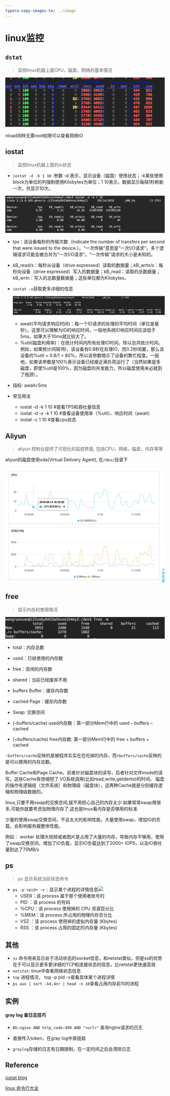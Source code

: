 ```yaml
---
typora-copy-images-to: ../image
---
```


# linux监控

## `dstat`

>  监控linux机器上面CPU，磁盘，网络的基本情况

![](../image/dstat.png)

nload同样无需root权限可以查看网络IO

## iostat 

> 监控linux机器上面的io状态

+ `iostat -d -k 1 10` :参数 -d 表示，显示设备（磁盘）使用状态；-k某些使用block为单位的列强制使用Kilobytes为单位；1 10表示，数据显示每隔1秒刷新一次，共显示10次。

![](../image/iostat-d.png)

- tps：该设备每秒的传输次数（Indicate the number of transfers per second that were issued to the device.）。“一次传输”意思是“一次I/O请求”。多个逻辑请求可能会被合并为“一次I/O请求”。“一次传输”请求的大小是未知的。

- kB_read/s：每秒从设备（drive expressed）读取的数据量；kB_wrtn/s：每秒向设备（drive expressed）写入的数据量；kB_read：读取的总数据量；kB_wrtn：写入的总数量数据量；这些单位都为Kilobytes。

- `iostat -x`获取更多详细的信息

  ![](../image/iostat-x.png)

  - await(平均请求响应时间)：每一个IO请求的处理的平均时间（单位是毫秒）。这里可以理解为IO的响应时间，一般地系统IO响应时间应该低于5ms，如果大于10ms就比较大了。
  - %util(磁盘利用率)：在统计时间内所有处理IO时间，除以总共统计时间。例如，如果统计间隔1秒，该设备有0.8秒在处理IO，而0.2秒闲置，那么该设备的%util = 0.8/1 = 80%，所以该参数暗示了设备的繁忙程度。一般地，如果该参数是100%表示设备已经接近满负荷运行了（当然如果是多磁盘，即使%util是100%，因为磁盘的并发能力，所以磁盘使用未必就到了瓶颈）。

- 指标: await<5ms

- 常见用法

  + iostat -d -k 1 10 #查看TPS和吞吐量信息

  - iostat -d -x -k 1 10 #查看设备使用率（%util）、响应时间（await）
  - iostat -c 1 10 #查看cpu状态

## Aliyun

> aliyun 控制台提供了可视化的监控界面, 包括CPU，网络，磁盘，内存等等



aliyun的磁盘使用vda(Virtual Delivery Agent), 在`/dev/`目录下



![](../image/aliyun监控.png)

## free

> 显示内存的使用情况

![](../image/free-m.png)

+ total：内存总数

+ used：已经使用的内存数

+ free：空闲的内存数

+ shared：当前已经废弃不用

+ buffers Buffer：缓存内存数

+ cached Page：缓存内存数

+ Swap: 交换空间

+ (-buffers/cache) used内存数：第一部分Mem行中的 used – buffers – cached

+ (+buffers/cache) free内存数: 第一部分Mem行中的 free + buffers + cached

`-buffers/cache`反映的是被程序实实在在吃掉的内存，而`+buffers/cache`反映的是可以挪用的内存总数。

Buffer Cache和Page Cache。前者针对磁盘块的读写，后者针对文件inode的读写。这些Cache有效缩短了 I/O系统调用(比如read,write,getdents)的时间。 磁盘的操作有逻辑级（文件系统）和物理级（磁盘块），这两种Cache就是分别缓存逻辑和物理级数据的。

linux,只要不用swap的交换空间,就不用担心自己的内存太少.如果常常swap用很多,可能你就要考虑加物理内存了.这也是linux看内存是否够用的标准. 

少量的使用swap交换空间，不会太大的影响性能，大量使用swap，增加IO的负载，会影响服务器整体性能。



例如： worker 处理大视频或者图片是占用了大量的内存，导致内存不够用，使用了swap交换空间，增加了IO负载，显示IO负载达到了2000+ IOPS，以及IO吞吐量到达了70MB/s



## ps



> ps 显示系统当前状态命令



+ `ps -p <pid> -v `: 显示某个进程的详情信息![](./ps-v.png)
  - USER：该 process 属于那个使用者账号的
  - PID ：该 process 的号码
  - %CPU：该 process 使用掉的 CPU 资源百分比
  - %MEM：该 process 所占用的物理内存百分比
  - VSZ ：该 process 使用掉的虚拟内存量 (Kbytes)
  - RSS ：该 process 占用的固定的内存量 (Kbytes)

## 其他

+ `ss` 命令用来显示处于活动状态的socket信息，和netstat类似，但是ss的优势在于可以显示更多更详细的TCP和连接状态的信息，比netstat更快速高效
+ `netstat`: linux中查看网络状态信息
+ `top` 进程情况， top -p pid -v查看具体某个进程详情
+ `ps aux | sort -k4,4nr | head -n 10`查看占用内存前10的进程



## 实例



#### gray log 查日志技巧



+ `BU:nginx AND http_code:499 AND "<url>"` 查询nginx请求的日志

+ 直接传入token，在gray log中查链路
+ `graylog`存储的日志有日期限制，在一定时间之后会清除日志



## Reference

[iostat blog](http://www.ha97.com/4546.html)

[linux 命令行大全](https://wangchujiang.com/linux-command/)
